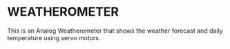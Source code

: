 # WEATHEROMETER
This is an Analog Weatherometer that shows the weather forecast and daily temperature using servo motors.
